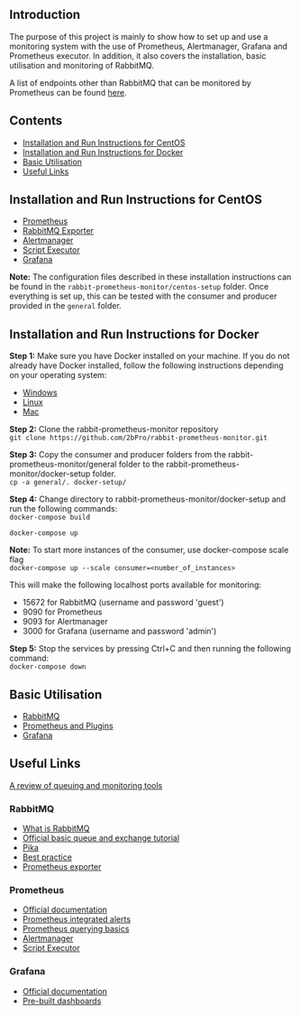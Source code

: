 ## Introduction  
The purpose of this project is mainly to show how to set up and use a monitoring system with the use of Prometheus, Alertmanager, Grafana and Prometheus executor. In addition, it also covers the installation, basic utilisation and monitoring of RabbitMQ.  

A list of endpoints other than RabbitMQ that can be monitored by Prometheus can be found [here](https://prometheus.io/docs/instrumenting/exporters/).

## Contents
* [Installation and Run Instructions for CentOS](#installation-and-run-instructions-for-centos)
* [Installation and Run Instructions for Docker](#installation-and-run-instructions-for-docker)
* [Basic Utilisation](basic-utilisation)
* [Useful Links](useful-links)

## Installation and Run Instructions for CentOS  
*  [Prometheus](https://github.com/2bPro/rabbit-prometheus-monitor/wiki/Installing-and-setting-up-Prometheus-on-CentOS)
*  [RabbitMQ Exporter](https://github.com/2bPro/rabbit-prometheus-monitor/wiki/Installing-and-setting-up-RabbitMQ-Exporter-on-CentOS)
*  [Alertmanager](https://github.com/2bPro/rabbit-prometheus-monitor/wiki/Installing-and-setting-up-Alertmanager-on-CentOS)
*  [Script Executor](https://github.com/2bPro/rabbit-prometheus-monitor/wiki/Installing-and-setting-up-Prometheus-Executor-on-CentOS)
*  [Grafana](https://github.com/2bPro/rabbit-prometheus-monitor/wiki/Installing-and-setting-up-Grafana-on-CentOS)

**Note:** The configuration files described in these installation instructions can be found in the `rabbit-prometheus-monitor/centos-setup` folder. Once everything is set up, this can be tested with the consumer and producer provided in the `general` folder.

## Installation and Run Instructions for Docker  
**Step 1:** Make sure you have Docker installed on your machine. If you do not already have Docker installed, follow the following instructions depending on your operating system:  
*  [Windows](https://docs.docker.com/docker-for-windows/install/)
*  [Linux](https://docs.docker.com/install/linux/docker-ce/ubuntu/)
*  [Mac](https://docs.docker.com/docker-for-mac/install/)

**Step 2:** Clone the rabbit-prometheus-monitor repository  
```git clone https://github.com/2bPro/rabbit-prometheus-monitor.git```

**Step 3:** Copy the consumer and producer folders from the rabbit-prometheus-monitor/general folder to the rabbit-prometheus-monitor/docker-setup folder.  
```cp -a general/. docker-setup/```

 **Step 4:** Change directory to rabbit-prometheus-monitor/docker-setup and run the following commands:  
```docker-compose build```

```docker-compose up```

**Note:** To start more instances of the consumer, use docker-compose scale flag  
```docker-compose up --scale consumer=<number_of_instances>```

This will make the following localhost ports available for monitoring:  
* 15672 for RabbitMQ (username and password 'guest')
* 9090 for Prometheus
* 9093 for Alertmanager
* 3000 for Grafana (username and password 'admin')

**Step 5:** Stop the services by pressing Ctrl+C and then running the following command:  
```docker-compose down```

## Basic Utilisation  
*  [RabbitMQ](https://github.com/2bPro/rabbit-prometheus-monitor/wiki/Basic-Utilisation-of-RabbitMQ)
*  [Prometheus and Plugins](https://github.com/2bPro/rabbit-prometheus-monitor/wiki/Basic-Utilisation-of-Prometheus-and-Plugins)
*  [Grafana](https://github.com/2bPro/rabbit-prometheus-monitor/wiki/Basic-Utilisation-of-Grafana)

## Useful Links  
[A review of queuing and monitoring tools](https://docs.google.com/presentation/d/1E9UC7Z4gX9Nnxdm-bwKdcTaw7ntdBsG_PwtkhZVzl1M/edit#slide=id.gc6f73a04f_0_0)

### RabbitMQ  
*  [What is RabbitMQ](https://www.cloudamqp.com/blog/2015-05-18-part1-rabbitmq-for-beginners-what-is-rabbitmq.html)
*  [Official basic queue and exchange tutorial](https://www.rabbitmq.com/tutorials/tutorial-one-python.html)
*  [Pika](https://pika.readthedocs.io/en/stable/intro.html)
*  [Best practice](https://www.cloudamqp.com/blog/2017-12-29-part1-rabbitmq-best-practice.html)
*  [Prometheus exporter](https://github.com/kbudde/rabbitmq_exporter)

### Prometheus  
*  [Official documentation](https://prometheus.io/docs/introduction/overview/)
*  [Prometheus integrated alerts](https://awesome-prometheus-alerts.grep.to/rules.html)
*  [Prometheus querying basics](https://prometheus.io/docs/prometheus/latest/querying/basics/)
*  [Alertmanager](https://itnext.io/prometheus-with-alertmanager-f2a1f7efabd6)
*  [Script Executor](https://github.com/imgix/prometheus-am-executor)

### Grafana  
*  [Official documentation](http://docs.grafana.org/)
*  [Pre-built dashboards](https://grafana.com/dashboards?search=rabbitmq)
